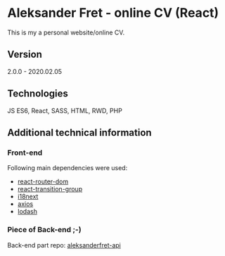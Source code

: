 # Aleksander Fret - online CV (React)

This is my a personal website/online CV.

## Version

2.0.0 - 2020.02.05

## Technologies

JS ES6, React, SASS, HTML, RWD, PHP

## Additional technical information

### Front-end

Following main dependencies were used:

- [react-router-dom](https://github.com/ReactTraining/react-router/tree/master/packages/react-router-dom)
- [react-transition-group](https://github.com/reactjs/react-transition-group)
- [i18next](https://www.i18next.com/)
- [axios](https://github.com/axios/axios)
- [lodash](https://lodash.com/)

### Piece of Back-end ;-)

Back-end part repo: [aleksanderfret-api](https://github.com/alemikolo/aleksanderfret-api)
